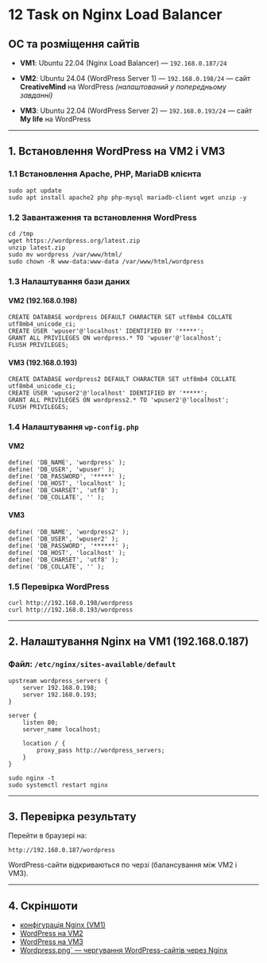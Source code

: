 # 12 Task on Nginx Load Balancer

 
## ОС та розміщення сайтів


- **VM1**: Ubuntu 22.04 (Nginx Load Balancer) — `192.168.0.187/24`

- **VM2**: Ubuntu 24.04 (WordPress Server 1) — `192.168.0.198/24` — сайт **CreativeMind** на WordPress *(налаштований у попередньому завданні)*

- **VM3**: Ubuntu 22.04 (WordPress Server 2) — `192.168.0.193/24` — сайт **My life** на WordPress

---

## 1. Встановлення WordPress на VM2 і VM3

### 1.1 Встановлення Apache, PHP, MariaDB клієнта
```
sudo apt update
sudo apt install apache2 php php-mysql mariadb-client wget unzip -y
```

### 1.2 Завантаження та встановлення WordPress
```
cd /tmp
wget https://wordpress.org/latest.zip
unzip latest.zip
sudo mv wordpress /var/www/html/
sudo chown -R www-data:www-data /var/www/html/wordpress
```

### 1.3 Налаштування бази даних

#### VM2 (192.168.0.198)
```
CREATE DATABASE wordpress DEFAULT CHARACTER SET utf8mb4 COLLATE utf8mb4_unicode_ci;
CREATE USER 'wpuser'@'localhost' IDENTIFIED BY '*****';
GRANT ALL PRIVILEGES ON wordpress.* TO 'wpuser'@'localhost';
FLUSH PRIVILEGES;
```

#### VM3 (192.168.0.193)
```
CREATE DATABASE wordpress2 DEFAULT CHARACTER SET utf8mb4 COLLATE utf8mb4_unicode_ci;
CREATE USER 'wpuser2'@'localhost' IDENTIFIED BY '*****';
GRANT ALL PRIVILEGES ON wordpress2.* TO 'wpuser2'@'localhost';
FLUSH PRIVILEGES;
```

### 1.4 Налаштування `wp-config.php`

#### VM2
```
define( 'DB_NAME', 'wordpress' );
define( 'DB_USER', 'wpuser' );
define( 'DB_PASSWORD', '*****' );
define( 'DB_HOST', 'localhost' );
define( 'DB_CHARSET', 'utf8' );
define( 'DB_COLLATE', '' );
```

#### VM3
```
define( 'DB_NAME', 'wordpress2' );
define( 'DB_USER', 'wpuser2' );
define( 'DB_PASSWORD', '******' );
define( 'DB_HOST', 'localhost' );
define( 'DB_CHARSET', 'utf8' );
define( 'DB_COLLATE', '' );
```

### 1.5 Перевірка WordPress

```
curl http://192.168.0.198/wordpress
curl http://192.168.0.193/wordpress
```

---

## 2. Налаштування Nginx на VM1 (192.168.0.187)

### Файл: `/etc/nginx/sites-available/default`

```
upstream wordpress_servers {
    server 192.168.0.198;
    server 192.168.0.193;
}

server {
    listen 80;
    server_name localhost;

    location / {
        proxy_pass http://wordpress_servers;
    }
}
```

```
sudo nginx -t
sudo systemctl restart nginx
```

---

## 3. Перевірка результату

Перейти в браузері на:
```
http://192.168.0.187/wordpress
```

WordPress-сайти відкриваються по черзі (балансування між VM2 і VM3).

---

## 4. Скріншоти

- [конфігурація Nginx (VM1)](https://drive.google.com/drive/folders/1xfMoOQ5Qf1Dts1Kdet-oFt0rxwNQnzla?usp=drive_link)
- [WordPress на VM2](https://drive.google.com/drive/folders/12oZ7-6Rckx8Bepn_FGgoWToIcSppGT4V?usp=drive_link)
- [WordPress на VM3](https://drive.google.com/drive/folders/164daCsJ0yFK9VvhL8fgTl79a_wyFa96O?usp=drive_link)
- [Wordpress.png` — чергування WordPress-сайтів через Nginx](https://drive.google.com/drive/folders/1K2zywytU3o-SKUHLiV7L7OsztYUgg_NS?usp=drive_link)